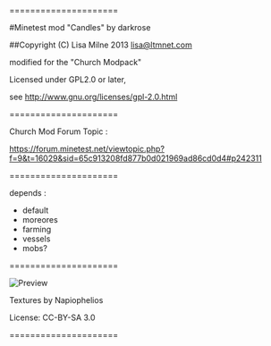 =====================

#Minetest mod  "Candles" by darkrose

##Copyright (C) Lisa Milne 2013 <lisa@ltmnet.com>

modified for  the "Church Modpack" 

Licensed under GPL2.0 or later,

see http://www.gnu.org/licenses/gpl-2.0.html

=====================

Church Mod Forum Topic :

https://forum.minetest.net/viewtopic.php?f=9&t=16029&sid=65c913208fd877b0d021969ad86cd0d4#p242311


=====================

depends :
- default
- moreores
- farming
- vessels
- mobs?

=====================

![Preview](https://raw.githubusercontent.com/Napiophelios/church/master/church_candles/screenshot.png)

Textures by Napiophelios

License: CC-BY-SA 3.0

=====================
